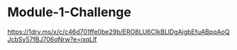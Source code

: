 # Module-1-Challenge
https://1drv.ms/x/c/c46d701ffe0be29b/ERO8LU6CIkBLlDgAjgbEfuABpqAoQJcbSv57fBJ706qNrw?e=ixqLlf
